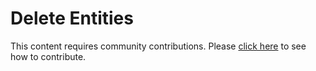 # Delete Entities
This content requires community contributions. Please [click here](index.md) to see how to contribute.